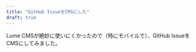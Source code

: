 ```yaml
---
title: "GitHub IssueをCMSにした"
draft: true
---
```


Lume CMSが絶妙に使いにくかったので（特にモバイルで）、GitHub IssueをCMSにしてみました。


